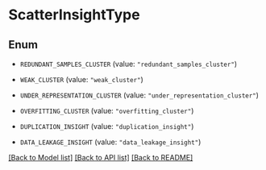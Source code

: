 # ScatterInsightType

## Enum


* `REDUNDANT_SAMPLES_CLUSTER` (value: `"redundant_samples_cluster"`)

* `WEAK_CLUSTER` (value: `"weak_cluster"`)

* `UNDER_REPRESENTATION_CLUSTER` (value: `"under_representation_cluster"`)

* `OVERFITTING_CLUSTER` (value: `"overfitting_cluster"`)

* `DUPLICATION_INSIGHT` (value: `"duplication_insight"`)

* `DATA_LEAKAGE_INSIGHT` (value: `"data_leakage_insight"`)


[[Back to Model list]](../README.md#documentation-for-models) [[Back to API list]](../README.md#documentation-for-api-endpoints) [[Back to README]](../README.md)


